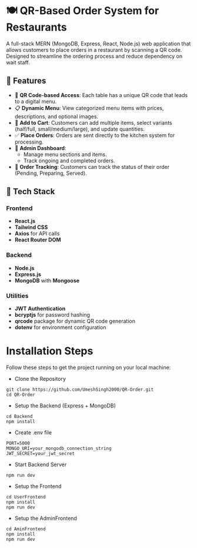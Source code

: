# 🍽️ QR-Based Order System for Restaurants

A full-stack MERN (MongoDB, Express, React, Node.js) web application that allows customers to place orders in a restaurant by scanning a QR code. Designed to streamline the ordering process and reduce dependency on wait staff.

## 🚀 Features

- 📱 **QR Code-based Access**: Each table has a unique QR code that leads to a digital menu.
- 📋 **Dynamic Menu**: View categorized menu items with prices, descriptions, and optional images.
- 🛒 **Add to Cart**: Customers can add multiple items, select variants (half/full, small/medium/large), and update quantities.
- ✅ **Place Orders**: Orders are sent directly to the kitchen system for processing.
- 🔐 **Admin Dashboard**:
  - Manage menu sections and items.
  - Track ongoing and completed orders.
- 🧾 **Order Tracking**: Customers can track the status of their order (Pending, Preparing, Served).

## 🧱 Tech Stack

### Frontend
- **React.js**
- **Tailwind CSS**
- **Axios** for API calls
- **React Router DOM**

### Backend
- **Node.js**
- **Express.js**
- **MongoDB** with **Mongoose**

### Utilities
- **JWT Authentication**
- **bcryptjs** for password hashing
- **qrcode** package for dynamic QR code generation
- **dotenv** for environment configuration

# Installation Steps
Follow these steps to get the project running on your local machine:
- Clone the Repository
```
git clone https://github.com/UmeshSingh2000/QR-Order.git
cd QR-Order
```
- Setup the Backend (Express + MongoDB)
```
cd Backend
npm install
```
- Create .env file
```
PORT=5000
MONGO_URI=your_mongodb_connection_string
JWT_SECRET=your_jwt_secret
```
- Start Backend Server
```
npm run dev
```
- Setup the Frontend
```
cd UserFrontend
npm install
npm run dev
```
- Setup the AdminFrontend
```
cd AminFrontend
npm install
npm run dev
